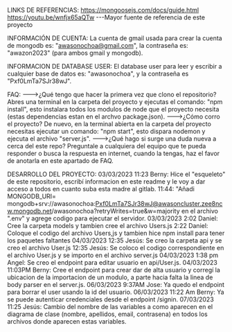 LINKS DE REFERENCIAS:
    https://mongoosejs.com/docs/guide.html
    https://youtu.be/wnfjx65aQTw  ---Mayor fuente de referencia de este proyecto


INFORMACIÓN DE CUENTA:
    La cuenta de gmail usada para crear la cuenta de mongodb es: "awasonochoa@gmail.com", la contraseña es: "awazon2023" (para ambos gmail y mongodb).

INFORMACION DE DATABASE USER:
    El database user para leer y escribir a cualquier base de datos es: "awasonochoa", y la contraseña es "Pxf0LmTa7SJr38wJ".

FAQ:
--->¿Qué tengo que hacer la primera vez que clono el repositorio?
    Abres una terminal en la carpeta del proyecto y ejecutas el comando: "npm install", esto instalara todos los modulos de node que el proyecto necesita (estas dependencias estan en el archvo package.json).
--->¿Cómo corro el proyecto?
    De nuevo, en la terminal abierta en la carpeta del proyecto necesitas ejecutar un comando: "npm start", esto dispara nodemon y ejecuta el archivo "server.js".
--->¿Qué hago si surge una duda nueva a cerca del este repo?
    Preguntale a cualquiera del equipo que te pueda responder o busca la respuesta en internet, cuando la tengas, haz el favor de anotarla en este apartado de FAQ.

DESARROLLO DEL PROYECTO:
    03/03/2023 
        11:23 Berny: Hice el "esqueleto" de este repositorio, escribí informacion en este readme y le voy a dar acceso a todos en cuanto suba esta madre al gitlab.
        11:44: "Añadi MONGODB_URI= mongodb+srv://awasonochoa:Pxf0LmTa7SJr38wJ@awasoncluster.zee8ncw.mongodb.net/awasonochoa?retryWrites=true&w=majority en el archivo ".env" y agrege codigo para ejecutar el servidor.
    03/03/2023
        2:02 Daniel: Cree la carpeta models y tambien cree el archivo Users.js
        2:22 Daniel: Coloque el codigo del archivo Users,js y tambien hice npm install para tener los paquetes faltantes
    04/03/2023
        12:35 Jesús: Se creo la carpeta api y se creo el archivo User.js
        12:35 Jesús: Se coloco el codigo correspondiente en el archivo User.js y se importo en el archivo server.js
    04/03/2023
        1:38 pm Angel: Se creo el endpoint para editar usuario en api/User.js.
    04/03/2023
        11:03PM Berny: Cree el endpoint para crear dar de alta usuario y corregí la ubicacion de la importacion de un modulo, a parte hacia falta la linea de body parser en el server.js.
    06/03/2023
        9:37AM Jose: Ya quedo el endpoint para borrar el user usando la id del usuario. 
    06/03/2023
        11:22 Am Berny: Ya se puede autenticar credenciales desde el endpoint /signin.
    07/03/2023
        11:25 Jesús: Cambio del nombre de las variables a como aparecen en el diagrama de clase (nombre, apellidos, email, contrasena) en todos los archivos donde aparecen    estas variables.